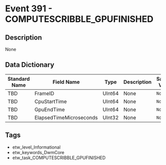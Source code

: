 # Event 391 - COMPUTESCRIBBLE_GPUFINISHED

## Description
None

## Data Dictionary
|Standard Name|Field Name|Type|Description|Sample Value|
|---|---|---|---|---|
|TBD|FrameID|UInt64|None|`None`|
|TBD|CpuStartTime|UInt64|None|`None`|
|TBD|GpuEndTime|UInt64|None|`None`|
|TBD|ElapsedTimeMicroseconds|UInt32|None|`None`|

## Tags
* etw_level_Informational
* etw_keywords_DwmCore
* etw_task_COMPUTESCRIBBLE_GPUFINISHED